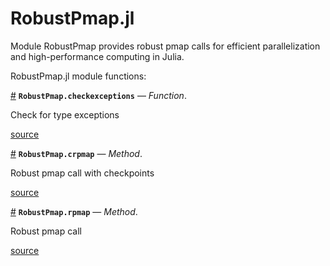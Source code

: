 
<a id='RobustPmap.jl-1'></a>

# RobustPmap.jl


Module RobustPmap provides robust pmap calls for efficient parallelization and high-performance computing in Julia.


RobustPmap.jl module functions:

<a id='RobustPmap.checkexceptions' href='#RobustPmap.checkexceptions'>#</a>
**`RobustPmap.checkexceptions`** &mdash; *Function*.



Check for type exceptions


<a target='_blank' href='https://github.com/madsjulia/RobustPmap.jl/blob/89aea514112a06bdac05871c7aa963d1a9e928ea/src/RobustPmap.jl#L40' class='documenter-source'>source</a><br>

<a id='RobustPmap.crpmap-Tuple{Function,Int64,String,Vararg{Any,N} where N}' href='#RobustPmap.crpmap-Tuple{Function,Int64,String,Vararg{Any,N} where N}'>#</a>
**`RobustPmap.crpmap`** &mdash; *Method*.



Robust pmap call with checkpoints


<a target='_blank' href='https://github.com/madsjulia/RobustPmap.jl/blob/89aea514112a06bdac05871c7aa963d1a9e928ea/src/RobustPmap.jl#L59' class='documenter-source'>source</a><br>

<a id='RobustPmap.rpmap-Tuple{Function,Vararg{Any,N} where N}' href='#RobustPmap.rpmap-Tuple{Function,Vararg{Any,N} where N}'>#</a>
**`RobustPmap.rpmap`** &mdash; *Method*.



Robust pmap call


<a target='_blank' href='https://github.com/madsjulia/RobustPmap.jl/blob/89aea514112a06bdac05871c7aa963d1a9e928ea/src/RobustPmap.jl#L52' class='documenter-source'>source</a><br>

